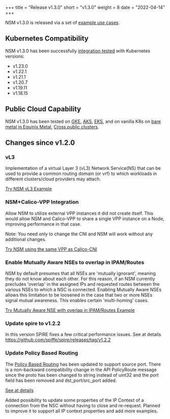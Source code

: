 +++
title = "Release v1.3.0"
short = "v1.3.0"
weight = 8
date = "2022-04-14"
+++

NSM v1.3.0 is released via a set of [example use cases](https://github.com/networkservicemesh/deployments-k8s/tree/release/v1.3.0).

## Kubernetes Compatibility
NSM v1.3.0 has been successfully [integration tested](https://github.com/networkservicemesh/integration-k8s-kind/runs/6015599705?check_suite_focus=true) with Kubernetes versions:

- v1.23.0
- v1.22.1
- v1.21.1
- v1.20.7
- v1.19.11
- v1.18.15

## Public Cloud Capability

NSM v1.3.0 has been tested on [GKE](https://github.com/networkservicemesh/integration-k8s-gke/runs/6015598266?check_suite_focus=true), [AKS](https://github.com/networkservicemesh/integration-k8s-aks/runs/6015599486?check_suite_focus=true), [EKS](https://github.com/networkservicemesh/integration-k8s-aws/runs/6015597828?check_suite_focus=true), and on vanilla K8s on [bare metal in Equinix Metal](https://github.com/networkservicemesh/integration-k8s-packet/runs/6015598137?check_suite_focus=true),
[Cross public clusters](https://github.com/networkservicemesh/integration-interdomain-k8s/runs/6030822307?check_suite_focus=true).

## Changes since v1.2.0

### vL3

Implementation of a virtual Layer 3 (vL3) Network Service(NS) that can be used to provide a common routing domain (or vrf) to which workloads in different clusters/cloud providers may attach.

[Try NSM vL3 Example](https://github.com/networkservicemesh/deployments-k8s/tree/release/v1.3.0/examples/features/vl3)

### NSM+Calico-VPP Integration

Allow NSM to utilize external VPP instances it did not create itself.  This would allow NSM and Calico-VPP to share a single
VPP instance on a Node, improving performance in that case.

Note: You need only to change the CNI and NSM will work without any additional changes.

[Try NSM using the same VPP as Calico-CNI](https://github.com/networkservicemesh/deployments-k8s/tree/release/v1.3.0)

### Enable Mutually Aware NSEs to overlap in IPAM/Routes

NSM by default presumes that all NSEs are 'mutually ignorant', meaning they do not know about each other.  For this reason,
if an NSM currently precludes 'overlap' in the assigned IPs and requested routes between the various NSEs to which a NSC
is connected.  Enabling Mutually Aware NSEs allows this limitation to be loosened in the case that two or more NSEs
signal mutual awareness. This enables certain 'multi-homing' cases.


[Try Mutually Aware NSE with overlap in IPAM/Routes Example](https://github.com/networkservicemesh/deployments-k8s/tree/release/v1.3.0/examples/features/mutually-aware-nses)

### Update spire to v1.2.2

In this version SPIRE fixes a few critical performance issues. See at details https://github.com/spiffe/spire/releases/tag/v1.2.2

### Update Policy Based Routing

The [Policy Based Routing](https://en.wikipedia.org/wiki/Policy-based_routing) has been updated to support source port. There is a non-backward compatibility change in the API PolicyRoute message since the proto has been changed to string instead of uint32 and the port field has been removed and dst_port/src_port added.

[See at details](https://github.com/networkservicemesh/api/commit/fe3ca7556bdcf69c24257261a3f58376dc4ebd80)

Added possibility  to update some properties of the IP Context of a connection from the NSC without having to close and re-request. Planned to improve it to support all IP context properties and add more examples.